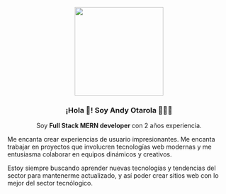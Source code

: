 <p align="center" width="300">
   <img align="center" width="200" src="https://avatars.githubusercontent.com/u/26589359?v=4" />
   <h3 align="center">¡Hola 👋! Soy Andy Otarola 👨🏻‍💻</h3>
</p>
<p align="center">Soy <strong>Full Stack MERN developer </strong> con 2 años experiencia.</p>

<p>
Me encanta crear experiencias de usuario impresionantes. Me encanta trabajar en proyectos que involucren tecnologías web modernas y me entusiasma colaborar en equipos dinámicos y creativos.
</p>

<p>
Estoy siempre buscando aprender nuevas tecnologías y tendencias del sector para mantenerme actualizado, y así poder crear sitios web con lo mejor del sector tecnólogico.
</p>

